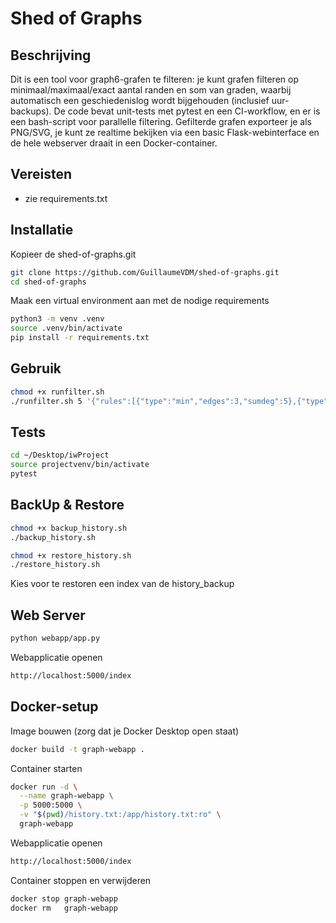 <!-- README.md -->
# Shed of Graphs

## Beschrijving

Dit is een tool voor graph6-grafen te filteren: je kunt grafen filteren op minimaal/maximaal/exact aantal randen en som van graden, waarbij automatisch een geschiedenislog wordt bijgehouden (inclusief uur-backups). De code bevat unit-tests met pytest en een CI-workflow, en er is een bash-script voor parallelle filtering. Gefilterde grafen exporteer je als PNG/SVG, je kunt ze realtime bekijken via een basic Flask-webinterface en de hele webserver draait in een Docker-container.

## Vereisten

- zie requirements.txt

## Installatie
Kopieer de shed-of-graphs.git
```bash
git clone https://github.com/GuillaumeVDM/shed-of-graphs.git
cd shed-of-graphs
```
Maak een virtual environment aan met de nodige requirements
```bash
python3 -m venv .venv
source .venv/bin/activate
pip install -r requirements.txt
```
## Gebruik
```bash
chmod +x runfilter.sh
./runfilter.sh 5 '{"rules":[{"type":"min","edges":3,"sumdeg":5},{"type":"max","edges":5,"sumdeg":6}]}'
```

## Tests

```bash
cd ~/Desktop/iwProject
source projectvenv/bin/activate
pytest
```

## BackUp & Restore
```bash
chmod +x backup_history.sh
./backup_history.sh

chmod +x restore_history.sh
./restore_history.sh
```
Kies voor te restoren een index van de history_backup

## Web Server
```bash
python webapp/app.py
```
Webapplicatie openen
```bash
http://localhost:5000/index
```
## Docker-setup
Image bouwen (zorg dat je Docker Desktop open staat)
```bash
docker build -t graph-webapp .
```
Container starten
```bash
docker run -d \
  --name graph-webapp \
  -p 5000:5000 \
  -v "$(pwd)/history.txt:/app/history.txt:ro" \
  graph-webapp
```
Webapplicatie openen
```bash
http://localhost:5000/index
```
Container stoppen en verwijderen
```bash
docker stop graph-webapp
docker rm   graph-webapp
```

